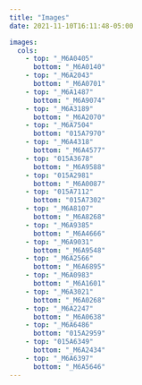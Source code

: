 ```yaml
---
title: "Images"
date: 2021-11-10T16:11:48-05:00

images:
  cols:
    - top: "_M6A0405"
      bottom: "_M6A0140"
    - top: "_M6A2043"
      bottom: "_M6A0701"
    - top: "_M6A1487"
      bottom: "_M6A9074"
    - top: "_M6A3189"
      bottom: "_M6A2070"
    - top: "_M6A7504"
      bottom: "015A7970"
    - top: "_M6A4318"
      bottom: "_M6A4577"
    - top: "015A3678"
      bottom: "_M6A9588"
    - top: "015A2981"
      bottom: "_M6A0087"
    - top: "015A7112"
      bottom: "015A7302"
    - top: "_M6A8107"
      bottom: "_M6A8268"
    - top: "_M6A9385"
      bottom: "_M6A4666"
    - top: "_M6A9031"
      bottom: "_M6A9548"
    - top: "_M6A2566"
      bottom: "_M6A6895"
    - top: "_M6A0983"
      bottom: "_M6A1601"
    - top: "_M6A3021"
      bottom: "_M6A0268"
    - top: "_M6A2247"
      bottom: "_M6A0638"
    - top: "_M6A6486"
      bottom: "015A2959"
    - top: "015A6349"
      bottom: "_M6A2434"
    - top: "_M6A6397"
      bottom: "_M6A5646"
---
```

